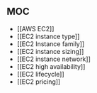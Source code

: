 
## MOC

- [[AWS EC2]]
- [[EC2 instance type]]
- [[EC2 Instance family]]
- [[EC2 instance sizing]]
- [[EC2 instance network]]
- [[EC2 high availability]]
- [[EC2 lifecycle]]
- [[EC2 pricing]]